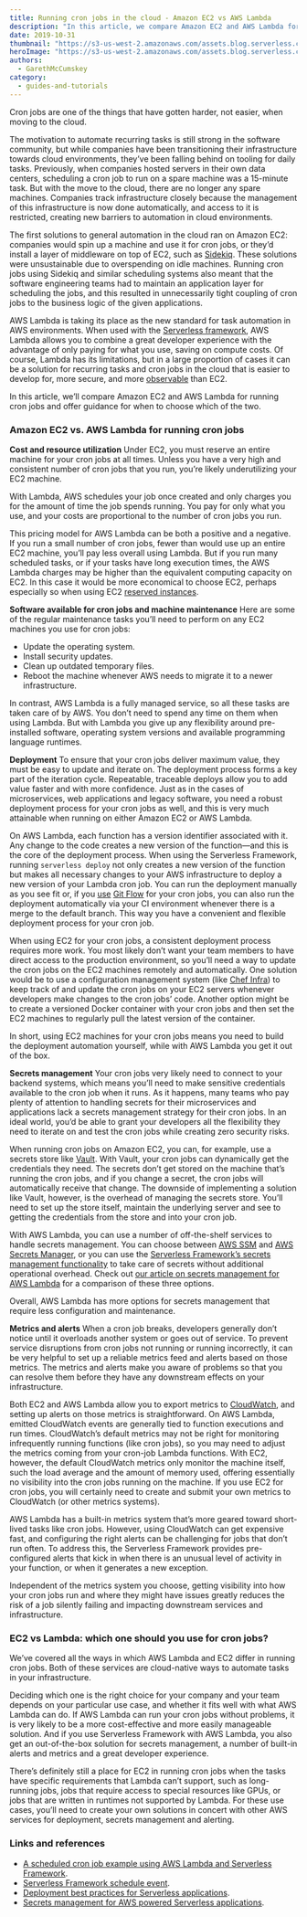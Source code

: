 ```yaml
---
title: Running cron jobs in the cloud - Amazon EC2 vs AWS Lambda
description: "In this article, we compare Amazon EC2 and AWS Lambda for running cron jobs in AWS and offer guidance for when to choose which of the two."
date: 2019-10-31
thumbnail: "https://s3-us-west-2.amazonaws.com/assets.blog.serverless.com/aws-lambda-vs-ec2-for-cron-jobs/ec2-vs-lambda-thumb.png"
heroImage: "https://s3-us-west-2.amazonaws.com/assets.blog.serverless.com/aws-lambda-vs-ec2-for-cron-jobs/ec2-vs-lambda-header.png"
authors:
  - GarethMcCumskey
category:
  - guides-and-tutorials
---
```


Cron jobs are one of the things that have gotten harder, not easier, when moving to the cloud.

The motivation to automate recurring tasks is still strong in the software community, but while companies have been transitioning their infrastructure towards cloud environments, they’ve been falling behind on tooling for daily tasks. Previously, when companies hosted servers in their own data centers, scheduling a cron job to run on a spare machine was a 15-minute task. But with the move to the cloud, there are no longer any spare machines. Companies track infrastructure closely because the management of this infrastructure is now done automatically, and access to it is restricted, creating new barriers to automation in cloud environments.

The first solutions to general automation in the cloud ran on Amazon EC2: companies would spin up a machine and use it for cron jobs, or they’d install a layer of middleware on top of EC2, such as [Sidekiq](https://github.com/mperham/sidekiq). These solutions were unsustainable due to overspending on idle machines. Running cron jobs using Sidekiq and similar scheduling systems also meant that the software engineering teams had to maintain an application layer for scheduling the jobs, and this resulted in unnecessarily tight coupling of cron jobs to the business logic of the given applications.

AWS Lambda is taking its place as the new standard for task automation in AWS environments. When used with the [Serverless framework](https://serverless.com), AWS Lambda allows you to combine a great developer experience with the advantage of only paying for what you use, saving on compute costs. Of course, Lambda has its limitations, but in a large proportion of cases it can be a solution for recurring tasks and cron jobs in the cloud that is easier to develop for, more secure, and more [observable](https://en.wikipedia.org/wiki/Observability) than EC2.

In this article, we’ll compare Amazon EC2 and AWS Lambda for running cron jobs and offer guidance for when to choose which of the two.

### Amazon EC2 vs. AWS Lambda for running cron jobs

**Cost and resource utilization**
Under EC2, you must reserve an entire machine for your cron jobs at all times. Unless you have a very high and consistent number of cron jobs that you run, you’re likely underutilizing your EC2 machine.

With Lambda, AWS schedules your job once created and only charges you for the amount of time the job spends running. You pay for only what you use, and your costs are proportional to the number of cron jobs you run.

This pricing model for AWS Lambda can be both a positive and a negative. If you run a small number of cron jobs, fewer than would use up an entire EC2 machine, you’ll pay less overall using Lambda. But if you run many scheduled tasks, or if your tasks have long execution times, the AWS Lambda charges may be higher than the equivalent computing capacity on EC2. In this case it would be more economical to choose EC2, perhaps especially so when using EC2 [reserved instances](https://aws.amazon.com/ec2/pricing/reserved-instances/).

**Software available for cron jobs and machine maintenance**
Here are some of the regular maintenance tasks you’ll need to perform on any EC2 machines you use for cron jobs:

- Update the operating system.
- Install security updates.
- Clean up outdated temporary files.
- Reboot the machine whenever AWS needs to migrate it to a newer infrastructure.

In contrast, AWS Lambda is a fully managed service, so all these tasks are taken care of by AWS. You don’t need to spend any time on them when using Lambda. But with Lambda you give up any flexibility around pre-installed software, operating system versions and available programming language runtimes.

**Deployment**
To ensure that your cron jobs deliver maximum value, they must be easy to update and iterate on. The deployment process forms a key part of the iteration cycle. Repeatable, traceable deploys allow you to add value faster and with more confidence. Just as in the cases of microservices, web applications and legacy software, you need a robust deployment process for your cron jobs as well, and this is very much attainable when running on either Amazon EC2 or AWS Lambda.

On AWS Lambda, each function has a version identifier associated with it. Any change to the code creates a new version of the function—and this is the core of the deployment process. When using the Serverless Framework, running `serverless deploy` not only creates a new version of the function but makes all necessary changes to your AWS infrastructure to deploy a new version of your Lambda cron job. You can run the deployment manually as you see fit or, if you [use](https://nvie.com/posts/a-successful-git-branching-model/) [Git Flow](https://nvie.com/posts/a-successful-git-branching-model/) for your cron jobs, you can also run the deployment automatically via your CI environment whenever there is a merge to the default branch. This way you have a convenient and flexible deployment process for your cron job.

When using EC2 for your cron jobs, a consistent deployment process requires more work. You most likely don’t want your team members to have direct access to the production environment, so you’ll need a way to update the cron jobs on the EC2 machines remotely and automatically. One solution would be to use a configuration management system (like [Chef Infra](https://docs.chef.io/chef_overview.html)) to keep track of and update the cron jobs on your EC2 servers whenever developers make changes to the cron jobs’ code. Another option might be to create a versioned Docker container with your cron jobs and then set the EC2 machines to regularly pull the latest version of the container.

In short, using EC2 machines for your cron jobs means you need to build the deployment automation yourself, while with AWS Lambda you get it out of the box.

**Secrets management**
Your cron jobs very likely need to connect to your backend systems, which means you’ll need to make sensitive credentials available to the cron job when it runs. As it happens, many teams who pay plenty of attention to handling secrets for their microservices and applications lack a secrets management strategy for their cron jobs. In an ideal world, you’d be able to grant your developers all the flexibility they need to iterate on and test the cron jobs while creating zero security risks.

When running cron jobs on Amazon EC2, you can, for example, use a secrets store like [Vault](https://vaultproject.io). With Vault, your cron jobs can dynamically get the credentials they need. The secrets don’t get stored on the machine that’s running the cron jobs, and if you change a secret, the cron jobs will automatically receive that change. The downside of implementing a solution like Vault, however, is the overhead of managing the secrets store. You’ll need to set up the store itself, maintain the underlying server and see to getting the credentials from the store and into your cron job.

With AWS Lambda, you can use a number of off-the-shelf services to handle secrets management. You can choose between [AWS SSM](https://aws.amazon.com/systems-manager/) and [AWS Secrets Manager](https://aws.amazon.com/secrets-manager/), or you can use the [Serverless Framework’s secrets management functionality](https://serverless.com/blog/serverless-now-full-lifecycle/) to take care of secrets without additional operational overhead. Check out [our article on secrets management for AWS Lambda](https://serverless.com/blog/aws-secrets-management/) for a comparison of these three options.

Overall, AWS Lambda has more options for secrets management that require less configuration and maintenance.

**Metrics and alerts**
When a cron job breaks, developers generally don’t notice until it overloads another system or goes out of service. To prevent service disruptions from cron jobs not running or running incorrectly, it can be very helpful to set up a reliable metrics feed and alerts based on those metrics. The metrics and alerts make you aware of problems so that you can resolve them before they have any downstream effects on your infrastructure.

Both EC2 and AWS Lambda allow you to export metrics to [CloudWatch](https://docs.aws.amazon.com/AmazonCloudWatch/latest/monitoring/WhatIsCloudWatch.html), and setting up alerts on those metrics is straightforward. On AWS Lambda, emitted CloudWatch events are generally tied to function executions and run times. CloudWatch’s default metrics may not be right for monitoring infrequently running functions (like cron jobs), so you may need to adjust the metrics coming from your cron-job Lambda functions. With EC2, however, the default CloudWatch metrics only monitor the machine itself, such the load average and the amount of memory used, offering essentially no visibility into the cron jobs running on the machine. If you use EC2 for cron jobs, you will certainly need to create and submit your own metrics to CloudWatch (or other metrics systems).

AWS Lambda has a built-in metrics system that’s more geared toward short-lived tasks like cron jobs. However, using CloudWatch can get expensive fast, and configuring the right alerts can be challenging for jobs that don’t run often. To address this, the Serverless Framework provides pre-configured alerts that kick in when there is an unusual level of activity in your function, or when it generates a new exception.

Independent of the metrics system you choose, getting visibility into how your cron jobs run and where they might have issues greatly reduces the risk of a job silently failing and impacting downstream services and infrastructure.

### EC2 vs Lambda: which one should you use for cron jobs?

We’ve covered all the ways in which AWS Lambda and EC2 differ in running cron jobs. Both of these services are cloud-native ways to automate tasks in your infrastructure.

Deciding which one is the right choice for your company and your team depends on your particular use case, and whether it fits well with what AWS Lambda can do. If AWS Lambda can run your cron jobs without problems, it is very likely to be a more cost-effective and more easily manageable solution. And if you use Serverless Framework with AWS Lambda, you also get an out-of-the-box solution for secrets management, a number of built-in alerts and metrics and a great developer experience.

There’s definitely still a place for EC2 in running cron jobs when the tasks have specific requirements that Lambda can’t support, such as long-running jobs, jobs that require access to special resources like GPUs, or jobs that are written in runtimes not supported by Lambda. For these use cases, you’ll need to create your own solutions in concert with other AWS services for deployment, secrets management and alerting.

### Links and references
- [A scheduled cron job example using AWS Lambda and Serverless Framework](https://serverless.com/examples/aws-node-scheduled-cron/).
- [Serverless Framework schedule event](https://serverless.com/framework/docs/providers/aws/events/schedule/).
- [Deployment best practices for Serverless applications](https://serverless.com/blog/serverless-deployment-best-practices/).
- [Secrets management for AWS powered Serverless applications](https://serverless.com/blog/aws-secrets-management/).
